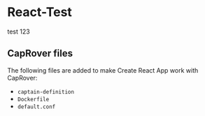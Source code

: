 # React-Test
test 123

## CapRover files
The following files are added to make Create React App work with CapRover:

- `captain-definition`
- `Dockerfile`
- `default.conf`
